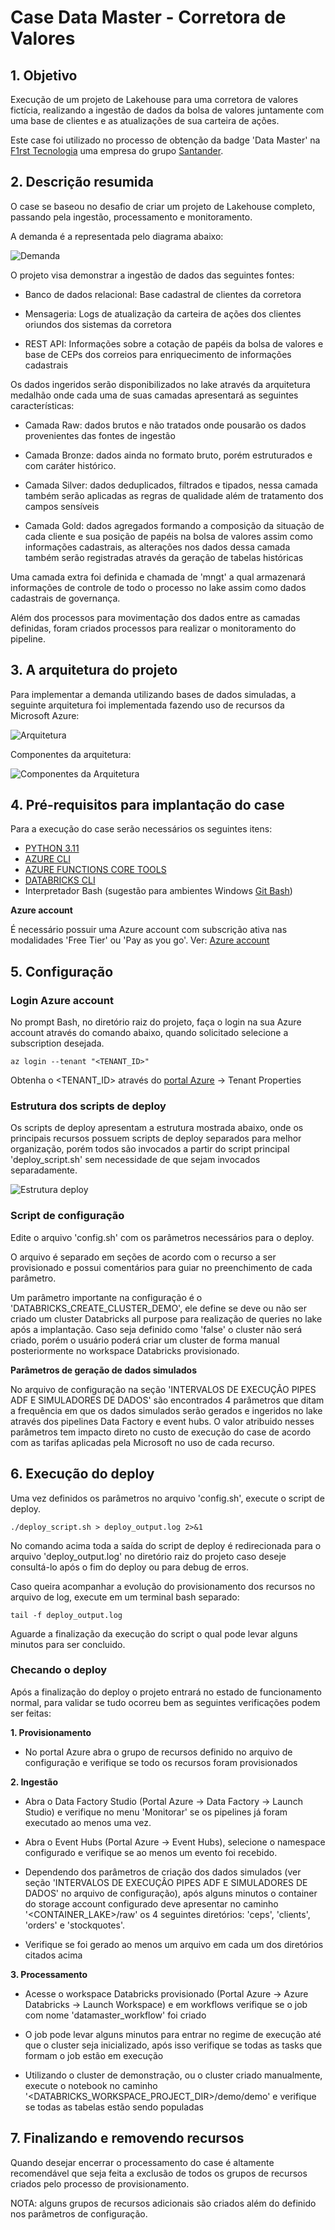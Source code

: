 # Case Data Master - Corretora de Valores

## 1. Objetivo

Execução de um projeto de Lakehouse para uma corretora de valores fictícia, realizando a ingestão de dados da bolsa de valores juntamente com uma base de clientes e as atualizações de sua carteira de ações.  

Este case foi utilizado no processo de obtenção da badge 'Data Master' na [F1rst Tecnologia](https://www.f1rst.com.br/first/#/) uma empresa do grupo [Santander](https://www.santander.com.br/).


## 2. Descrição resumida

O case se baseou no desafio de criar um projeto de Lakehouse completo, passando pela ingestão, processamento e monitoramento.

A demanda é a representada pelo diagrama abaixo:

![Demanda](doc-images/demanda_ficticia.PNG)


O projeto visa demonstrar a ingestão de dados das seguintes fontes: 

- Banco de dados relacional: Base cadastral de clientes da corretora

- Mensageria: Logs de atualização da carteira de ações dos clientes oriundos dos sistemas da corretora

- REST API: Informações sobre a cotação de papéis da bolsa de valores e base de CEPs dos correios para enriquecimento de informações cadastrais
 

Os dados ingeridos serão disponibilizados no lake através da arquitetura medalhão onde cada uma de suas camadas apresentará as seguintes características: 
 
- Camada Raw: dados brutos e não tratados onde pousarão os dados provenientes das fontes de ingestão

- Camada Bronze: dados ainda no formato bruto, porém estruturados e com caráter histórico.  

- Camada Silver: dados deduplicados, filtrados e tipados, nessa camada também serão aplicadas as regras de qualidade além de tratamento dos campos sensíveis

- Camada Gold: dados agregados formando a composição da situação de cada cliente e sua posição de papéis na bolsa de valores assim como informações cadastrais, as alterações nos dados dessa camada também serão registradas através da geração de tabelas históricas  


Uma camada extra foi definida e chamada de 'mngt' a qual armazenará informações de controle de todo o processo no lake assim como dados cadastrais de governança. 

Além dos processos para movimentação dos dados entre as camadas definidas, foram criados processos para realizar o monitoramento do pipeline. 


## 3. A arquitetura do projeto

Para implementar a demanda utilizando bases de dados simuladas, a seguinte arquitetura foi implementada fazendo uso de recursos da Microsoft Azure:

![Arquitetura](doc-images/arquitetura.PNG)


Componentes da arquitetura:

![Componentes da Arquitetura](doc-images/componentes_arquitetura.PNG)


## 4. Pré-requisitos para implantação do case

Para a execução do case serão necessários os seguintes itens:

- [PYTHON 3.11](https://www.python.org/downloads/release/python-3110/)
- [AZURE CLI](https://learn.microsoft.com/en-us/cli/azure/install-azure-cli-windows?pivots=winget)
- [AZURE FUNCTIONS CORE TOOLS](https://learn.microsoft.com/en-us/azure/azure-functions/functions-run-local?tabs=windows%2Cisolated-process%2Cnode-v4%2Cpython-v2%2Chttp-trigger%2Ccontainer-apps&pivots=programming-language-python#install-the-azure-functions-core-tools)
- [DATABRICKS CLI](https://docs.databricks.com/en/dev-tools/cli/install.html#source-install)
- Interpretador Bash (sugestão para ambientes Windows [Git Bash](https://git-scm.com/downloads/win))

**Azure account**

É necessário possuir uma Azure account com subscrição ativa nas modalidades 'Free Tier' ou 'Pay as you go'. 
Ver: [Azure account](https://azure.microsoft.com/en-us/pricing/purchase-options/azure-account)


## 5. Configuração

### Login Azure account

No prompt Bash, no diretório raiz do projeto, faça o login na sua Azure account através do comando abaixo, quando solicitado selecione a subscription desejada.

    az login --tenant "<TENANT_ID>"

Obtenha o <TENANT_ID> através do [portal Azure](https://portal.azure.com/#home) -> Tenant Properties


### Estrutura dos scripts de deploy

Os scripts de deploy apresentam a estrutura mostrada abaixo, onde os principais recursos possuem scripts de deploy separados para melhor organização, porém todos são invocados a partir do script principal 'deploy_script.sh' sem necessidade de que sejam invocados separadamente.

![Estrutura deploy](doc-images/estrutura_scripts_deploy.PNG)


### Script de configuração

Edite o arquivo 'config.sh' com os parâmetros necessários para o deploy. 

O arquivo é separado em seções de acordo com o recurso a ser provisionado e possui comentários para guiar no preenchimento de cada parâmetro.

Um parâmetro importante na configuração é o 'DATABRICKS_CREATE_CLUSTER_DEMO', ele define se deve ou não ser criado um cluster Databricks all purpose para realização de queries no lake após a implantação. Caso seja definido como 'false' o cluster não será criado, porém o usuário poderá criar um cluster de forma manual posteriormente no workspace Databricks provisionado. 

**Parâmetros de geração de dados simulados**

No arquivo de configuração na seção 'INTERVALOS DE EXECUÇÂO PIPES ADF E SIMULADORES DE DADOS' são encontrados 4 parâmetros que ditam a frequência em que os dados simulados serão gerados e ingeridos no lake através dos pipelines Data Factory e event hubs. O valor atribuido nesses parâmetros tem impacto direto no custo de execução do case de acordo com as tarifas aplicadas pela Microsoft no uso de cada recurso. 


## 6. Execução do deploy

Uma vez definidos os parâmetros no arquivo 'config.sh', execute o script de deploy.

    ./deploy_script.sh > deploy_output.log 2>&1

No comando acima toda a saída do script de deploy é redirecionada para o arquivo 'deploy_output.log' no diretório raiz do projeto caso deseje consultá-lo após o fim do deploy ou para debug de erros.

Caso queira acompanhar a evolução do provisionamento dos recursos no arquivo de log, execute em um terminal bash separado:

    tail -f deploy_output.log

Aguarde a finalização da execução do script o qual pode levar alguns minutos para ser concluido.


### Checando o deploy

Após a finalização do deploy o projeto entrará no estado de funcionamento normal, para validar se tudo ocorreu bem as seguintes verificações podem ser feitas:

**1. Provisionamento**

  - No portal Azure abra o grupo de recursos definido no arquivo de configuração e verifique se todo os recursos foram provisionados

**2. Ingestão**

  - Abra o Data Factory Studio (Portal Azure -> Data Factory -> Launch Studio) e verifique no menu 'Monitorar' se os pipelines já foram executado ao menos uma vez.

  - Abra o Event Hubs (Portal Azure -> Event Hubs), selecione o namespace configurado e verifique se ao menos um evento foi recebido. 

  - Dependendo dos parâmetros de criação dos dados simulados (ver seção 'INTERVALOS DE EXECUÇÂO PIPES ADF E SIMULADORES DE DADOS' no arquivo de configuração), após alguns minutos o container do storage account configurado deve apresentar no caminho '<CONTAINER_LAKE>/raw' os 4 seguintes diretórios: 'ceps', 'clients', 'orders' e 'stockquotes'.

  - Verifique se foi gerado ao menos um arquivo em cada um dos diretórios citados acima
  
**3. Processamento**

  - Acesse o workspace Databricks provisionado (Portal Azure -> Azure Databricks -> Launch Workspace) e em workflows verifique se o job com nome 'datamaster_workflow' foi criado

  - O job pode levar alguns minutos para entrar no regime de execução até que o cluster seja inicializado, após isso verifique se todas as tasks que formam o job estão em execução

  - Utilizando o cluster de demonstração, ou o cluster criado manualmente, execute o notebook no caminho '<DATABRICKS_WORKSPACE_PROJECT_DIR>/demo/demo' e verifique se todas as tabelas estão sendo populadas


## 7. Finalizando e removendo recursos

Quando desejar encerrar o processamento do case é altamente recomendável que seja feita a exclusão de todos os grupos de recursos criados pelo processo de provisionamento. 

NOTA: alguns grupos de recursos adicionais são criados além do definido nos parâmetros de configuração.


